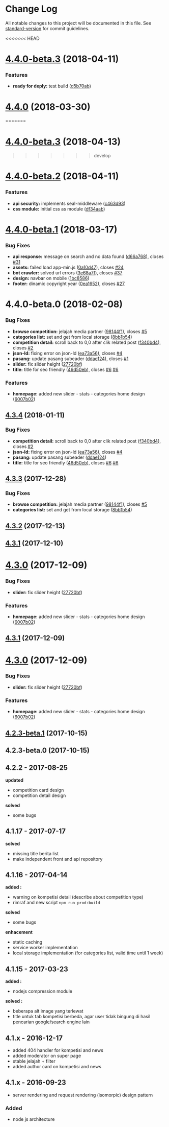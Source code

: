 # Change Log

All notable changes to this project will be documented in this file. See [standard-version](https://github.com/conventional-changelog/standard-version) for commit guidelines.

<a name="4.4.0-beta.3"></a>
<<<<<<< HEAD
# [4.4.0-beta.3](https://github.com/idmore/kompetisiid-web/compare/v4.4.0-beta.2...v4.4.0-beta.3) (2018-04-11)


### Features

* **ready for deply:** test build ([d5b70ab](https://github.com/idmore/kompetisiid-web/commit/d5b70ab))



<a name="4.4.0"></a>
# [4.4.0](https://github.com/idmore/kompetisiid-web/compare/v4.4.0-beta.1...v4.4.0) (2018-03-30)
=======
# [4.4.0-beta.3](https://github.com/idmore/kompetisiid-web/compare/v4.4.0-beta.2...v4.4.0-beta.3) (2018-04-13)
>>>>>>> develop



<a name="4.4.0-beta.2"></a>
# [4.4.0-beta.2](https://github.com/idmore/kompetisiid-web/compare/v4.4.0-beta.1...v4.4.0-beta.2) (2018-04-11)


### Features

* **api security:** implements seal-middleware ([c463d93](https://github.com/idmore/kompetisiid-web/commit/c463d93))
* **css module:** initial css as module ([df34aab](https://github.com/idmore/kompetisiid-web/commit/df34aab))



<a name="4.4.0-beta.1"></a>
# [4.4.0-beta.1](https://github.com/idmore/kompetisiid-web/compare/v4.3.4...v4.4.0-beta.1) (2018-03-17)


### Bug Fixes

* **api response:** message on search and no data found ([d66a768](https://github.com/idmore/kompetisiid-web/commit/d66a768)), closes [#31](https://github.com/idmore/kompetisiid-web/issues/31)
* **assets:** failed load app-min.js ([0a10d47](https://github.com/idmore/kompetisiid-web/commit/0a10d47)), closes [#24](https://github.com/idmore/kompetisiid-web/issues/24)
* **bot crawler:** solved url errors ([3e68a7f](https://github.com/idmore/kompetisiid-web/commit/3e68a7f)), closes [#37](https://github.com/idmore/kompetisiid-web/issues/37)
* **design:** navbar on mobile ([1bc8586](https://github.com/idmore/kompetisiid-web/commit/1bc8586))
* **footer:** dinamic copyright year ([0ea1652](https://github.com/idmore/kompetisiid-web/commit/0ea1652)), closes [#27](https://github.com/idmore/kompetisiid-web/issues/27)



<a name="4.4.0-beta.0"></a>
# 4.4.0-beta.0 (2018-02-08)


### Bug Fixes

* **browse competition:** jelajah media partner ([98144f1](https://github.com/idmore/kompetisiid-web/commit/98144f1)), closes [#5](https://github.com/idmore/kompetisiid-web/issues/5)
* **categories list:** set and get from local storage ([8bb1b54](https://github.com/idmore/kompetisiid-web/commit/8bb1b54))
* **competition detail:** scroll back to 0,0 after clik related post ([f340bd4](https://github.com/idmore/kompetisiid-web/commit/f340bd4)), closes [#2](https://github.com/idmore/kompetisiid-web/issues/2)
* **json-ld:** fixing error on json-ld ([ea73a56](https://github.com/idmore/kompetisiid-web/commit/ea73a56)), closes [#4](https://github.com/idmore/kompetisiid-web/issues/4)
* **pasang:** update pasang subeader ([ddae124](https://github.com/idmore/kompetisiid-web/commit/ddae124)), closes [#1](https://github.com/idmore/kompetisiid-web/issues/1)
* **slider:** fix slider height ([27720bf](https://github.com/idmore/kompetisiid-web/commit/27720bf))
* **title:** title for seo friendly ([46d50eb](https://github.com/idmore/kompetisiid-web/commit/46d50eb)), closes [#6](https://github.com/idmore/kompetisiid-web/issues/6) [#6](https://github.com/idmore/kompetisiid-web/issues/6)


### Features

* **homepage:** added new slider - stats - categories home design ([6007b02](https://github.com/idmore/kompetisiid-web/commit/6007b02))



<a name="4.3.4"></a>
## [4.3.4](https://github.com/idmore/kompetisiid-web/compare/v4.3.3...v4.3.4) (2018-01-11)


### Bug Fixes

* **competition detail:** scroll back to 0,0 after clik related post ([f340bd4](https://github.com/idmore/kompetisiid-web/commit/f340bd4)), closes [#2](https://github.com/idmore/kompetisiid-web/issues/2)
* **json-ld:** fixing error on json-ld ([ea73a56](https://github.com/idmore/kompetisiid-web/commit/ea73a56)), closes [#4](https://github.com/idmore/kompetisiid-web/issues/4)
* **pasang:** update pasang subeader ([ddae124](https://github.com/idmore/kompetisiid-web/commit/ddae124))
* **title:** title for seo friendly ([46d50eb](https://github.com/idmore/kompetisiid-web/commit/46d50eb)), closes [#6](https://github.com/idmore/kompetisiid-web/issues/6) [#6](https://github.com/idmore/kompetisiid-web/issues/6)



<a name="4.3.3"></a>
## [4.3.3](https://github.com/idmore/kompetisiid-web/compare/v4.3.2...v4.3.3) (2017-12-28)


### Bug Fixes

* **browse competition:** jelajah media partner ([98144f1](https://github.com/idmore/kompetisiid-web/commit/98144f1)), closes [#5](https://github.com/idmore/kompetisiid-web/issues/5)
* **categories list:** set and get from local storage ([8bb1b54](https://github.com/idmore/kompetisiid-web/commit/8bb1b54))



<a name="4.3.2"></a>
## [4.3.2](https://github.com/idmore/kompetisiid-web/compare/v4.3.1...v4.3.2) (2017-12-13)



<a name="4.3.1"></a>
## [4.3.1](https://github.com/idmore/kompetisiid-web/compare/v4.3.0...v4.3.1) (2017-12-10)



<a name="4.3.0"></a>
# [4.3.0](https://github.com/idmore/kompetisiid-web/compare/v4.2.3-beta.1...v4.3.0) (2017-12-09)


### Bug Fixes

* **slider:** fix slider height ([27720bf](https://github.com/idmore/kompetisiid-web/commit/27720bf))


### Features

* **homepage:** added new slider - stats - categories home design ([6007b02](https://github.com/idmore/kompetisiid-web/commit/6007b02))



<a name="4.3.1"></a>
## [4.3.1](https://github.com/idmore/kompetisiid-web/compare/v4.3.0...v4.3.1) (2017-12-09)



<a name="4.3.0"></a>
# [4.3.0](https://github.com/idmore/kompetisiid-web/compare/v4.2.3-beta.1...v4.3.0) (2017-12-09)


### Bug Fixes

* **slider:** fix slider height ([27720bf](https://github.com/idmore/kompetisiid-web/commit/27720bf))


### Features

* **homepage:** added new slider - stats - categories home design ([6007b02](https://github.com/idmore/kompetisiid-web/commit/6007b02))



<a name="4.2.3-beta.1"></a>
## [4.2.3-beta.1](https://github.com/idmore/kompetisiid-web/compare/v4.2.3-beta.0...v4.2.3-beta.1) (2017-10-15)



<a name="4.2.3-beta.0"></a>
## 4.2.3-beta.0 (2017-10-15)

## 4.2.2 - 2017-08-25
**updated**
- competition card design
- competition detail design

**solved**
- some bugs

## 4.1.17 - 2017-07-17
**solved**
- missing title berita list
- make independent front and api repository

## 4.1.16 - 2017-04-14
**added :**
- warning on kompetisi detail (describe about competition type)
- rimraf and new script `npm run prod:build`

**solved**
- some bugs

**enhacement**
- static caching
- service worker implementation
- local storage implementation (for categories list, valid time until 1 week)

## 4.1.15 - 2017-03-23
**added :**
- nodejs compression module

**solved :**
- beberapa alt image yang terlewat
- title untuk tab kompetisi berbeda, agar user tidak bingung di hasil pencarian google/search engine lain

## 4.1.x - 2016-12-17
- added 404 handler for kompetisi and news 
- added moderator on super page
- stable jelajah + filter
- added author card on kompetisi and news

## 4.1.x - 2016-09-23
- server rendering and request rendering (isomorpic) design pattern

### Added
- node js architecture
